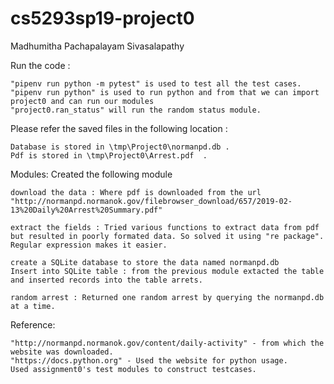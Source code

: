 # cs5293sp19-project0
Madhumitha Pachapalayam Sivasalapathy

Run the code :

	"pipenv run python -m pytest" is used to test all the test cases.
	"pipenv run python" is used to run python and from that we can import project0 and can run our modules
	"project0.ran_status" will run the random status module.

Please refer the saved files in the following location :

	Database is stored in \tmp\Project0\normanpd.db .
	Pdf is stored in \tmp\Project0\Arrest.pdf  .

Modules:
	Created the following module

	download the data : Where pdf is downloaded from the url "http://normanpd.normanok.gov/filebrowser_download/657/2019-02-13%20Daily%20Arrest%20Summary.pdf"

	extract the fields : Tried various functions to extract data from pdf but resulted in poorly formated data. So solved it using "re package". Regular expression makes it easier. 	

	create a SQLite database to store the data named normanpd.db
	Insert into SQLite table : from the previous module extacted the table and inserted records into the table arrets.

	random arrest : Returned one random arrest by querying the normanpd.db at a time. 

Reference:

	"http://normanpd.normanok.gov/content/daily-activity" - from which the website was downloaded.
	"https://docs.python.org" - Used the website for python usage.
	Used assignment0's test modules to construct testcases. 






